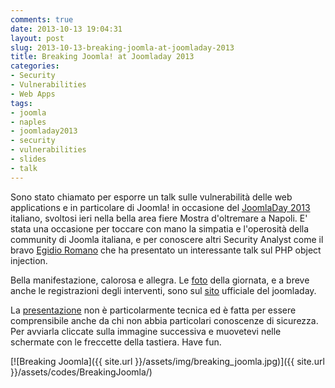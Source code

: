 ```yaml
---
comments: true
date: 2013-10-13 19:04:31
layout: post
slug: 2013-10-13-breaking-joomla-at-joomladay-2013
title: Breaking Joomla! at Joomladay 2013
categories:
- Security
- Vulnerabilities
- Web Apps
tags:
- joomla
- naples
- joomladay2013
- security
- vulnerabilities
- slides
- talk
---
```



Sono stato chiamato per esporre un talk sulle vulnerabilità delle web applications e in particolare di Joomla! in occasione del [JoomlaDay 2013](http://www.joomladay.it/) italiano, svoltosi ieri nella bella area fiere Mostra d'oltremare a Napoli. E' stata una occasione per toccare	 con mano la simpatia e l'operosità della community di Joomla italiana, e per conoscere altri Security Analyst come il bravo [Egidio Romano](http://karmainsecurity.com/) che ha presentato un interessante talk sul PHP object injection. 



Bella manifestazione, calorosa e allegra. Le [foto](http://www.joomladay.it/foto.html) della giornata, e a breve anche le registrazioni degli interventi, sono sul [sito](http://www.joomladay.it/) ufficiale del joomladay.



La [presentazione](/codes/BreakingJoomla/) non è particolarmente tecnica ed è fatta per essere comprensibile anche da chi non abbia particolari conoscenze di sicurezza. Per avviarla cliccate sulla immagine successiva e muovetevi nelle schermate con le freccette della tastiera. Have fun.  





[![Breaking Joomla]({{ site.url }}/assets/img/breaking_joomla.jpg)]({{ site.url }}/assets/codes/BreakingJoomla/)


